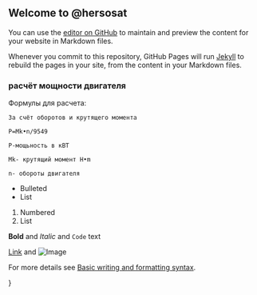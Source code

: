 ## Welcome to @hersosat

You can use the [editor on GitHub](https://github.com/xposednexus/test.github.io/edit/gh-pages/index.md) to maintain and preview the content for your website in Markdown files.

Whenever you commit to this repository, GitHub Pages will run [Jekyll](https://jekyllrb.com/) to rebuild the pages in your site, from the content in your Markdown files.

### расчёт мощности двигателя 

Формулы для расчета:

```
За счёт оборотов и крутящего момента 

P=Mk•n/9549

P-мощьность в кВТ

Mk- крутящий момент H•m

n- обороты двигателя
```
- Bulleted
- List

1. Numbered
2. List

**Bold** and _Italic_ and `Code` text

[Link](url) and ![Image](src)


For more details see [Basic writing and formatting syntax](https://docs.github.com/en/github/writing-on-github/getting-started-with-writing-and-formatting-on-github/basic-writing-and-formatting-syntax).

}
